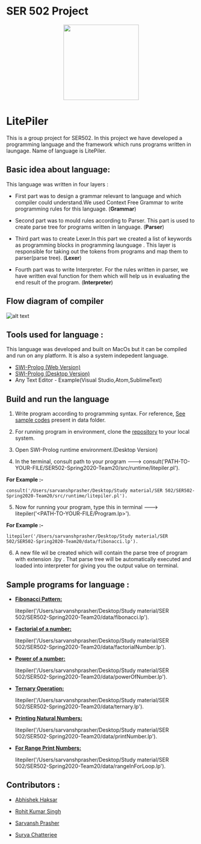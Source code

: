 # SER 502 Project
<p align="center">
<img width="200" height="200" src="https://user-images.githubusercontent.com/11274840/80438904-27212680-88ba-11ea-90c8-14ae5c9d3c15.png">
    
    
# LitePiler
This is a group project for SER502. In this project we have developed a programming language and the framework which runs programs written in laungage. Name of language is LitePiler.

## Basic idea about language:

This language was written in four layers : 

- First part was to design a grammar relevant to language and which compiler could understand.We used Context Free Grammar to write programming rules for this language. (**Grammar**)

- Second part was to mould rules according to Parser. This part is used to create parse tree for programs written in  language. (**Parser**)

- Third part was to create Lexer.In this part we created a list of keywords as programming blocks in programming launguage . This layer is responsible for taking out the tokens from programs and map them to parser(parse tree). (**Lexer**)

- Fourth part was to write Interpreter. For the rules written in parser, we have written eval function for them which will help us in evaluating the end result of the program. (**Interpreter**)

## Flow diagram of compiler
![alt text](https://github.com/sarvanshprasher/SER502-Spring2020-Team20/blob/master/Flow%20Diagram.jpg)

## Tools used for language : 

This language was developed and built on MacOs but it can be compiled and run on any platform. It is also a system indepedent language.

- [SWI-Prolog (Web Version)][5]
- [SWI-Prolog (Desktop Version)][5]
- Any Text Editor - Example(Visual Studio,Atom,SublimeText)

## Build and run the language

1. Write program according to programming syntax. For reference, [See sample codes][7] present in data folder.

2. For running program in environment, clone the [repository][8] to your local system.

3. Open SWI-Prolog runtime environment.(Desktop Version)

4. In the terminal, consult path to your program ---> consult('PATH-TO-YOUR-FILE/SER502-Spring2020-Team20/src/runtime/litepiler.pl'). 

**For Example :-**

    consult('/Users/sarvanshprasher/Desktop/Study material/SER 502/SER502-Spring2020-Team20/src/runtime/litepiler.pl'). 

5. Now for running your program, type this in terminal --->  litepiler('<PATH-TO-YOUR-FILE/Program.lp>').

**For Example :-** 

    litepiler('/Users/sarvanshprasher/Desktop/Study material/SER 502/SER502-Spring2020-Team20/data/fibonacci.lp').

6. A new file wil be created which will contain the parse tree of program with extension .lpy . That parse tree will be automatically executed and loaded into interpreter for giving you the output value on terminal.

## Sample programs for language :


- **[Fibonacci Pattern:][9]**

    litepiler('/Users/sarvanshprasher/Desktop/Study material/SER 502/SER502-Spring2020-Team20/data/fibonacci.lp').

- **[Factorial of a number:][10]** 

    litepiler('/Users/sarvanshprasher/Desktop/Study material/SER 502/SER502-Spring2020-Team20/data/factorialNumber.lp').

- **[Power of a number:][11]** 

    litepiler('/Users/sarvanshprasher/Desktop/Study material/SER 502/SER502-Spring2020-Team20/data/powerOfNumber.lp').

- **[Ternary Operation:][12]** 


    litepiler('/Users/sarvanshprasher/Desktop/Study material/SER 502/SER502-Spring2020-Team20/data/ternary.lp').

- **[Printing Natural Numbers:][13]** 

    litepiler('/Users/sarvanshprasher/Desktop/Study material/SER 502/SER502-Spring2020-Team20/data/printNumber.lp').


- **[For Range Print Numbers:][14]** 

    litepiler('/Users/sarvanshprasher/Desktop/Study material/SER 502/SER502-Spring2020-Team20/data/rangeInForLoop.lp').

## Contributors :

- [Abhishek Haksar][1] 
- [Rohit Kumar Singh][2] 
- [Sarvansh Prasher][3] 
- [Surya Chatterjee][4]


  [1]: https://github.com/Abhi241296
  [2]: https://github.com/rohitksingh
  [3]: https://github.com/sarvanshprasher
  [4]: https://github.com/surya-de
  [5]: http://www.swi-prolog.org
  [6]: http://www.swi-prolog.org/download/stable
  [7]: https://github.com/sarvanshprasher/SER502-Spring2020-Team20/tree/master/data
  [8]: https://github.com/sarvanshprasher/SER502-Spring2020-Team20
  [9]: https://github.com/sarvanshprasher/SER502-Spring2020-Team20/blob/master/data/fibonacci.lp
  [10]: https://github.com/sarvanshprasher/SER502-Spring2020-Team20/blob/master/data/factorialNumber.lp
  [11]: https://github.com/sarvanshprasher/SER502-Spring2020-Team20/blob/master/data/powerOfNumber.lp
  [12]: https://github.com/sarvanshprasher/SER502-Spring2020-Team20/blob/master/data/ternary.lp
  [13]: https://github.com/sarvanshprasher/SER502-Spring2020-Team20/blob/master/data/printNumber.lp
  [14]: https://github.com/sarvanshprasher/SER502-Spring2020-Team20/blob/master/data/rangeInForLoop.lp
  


